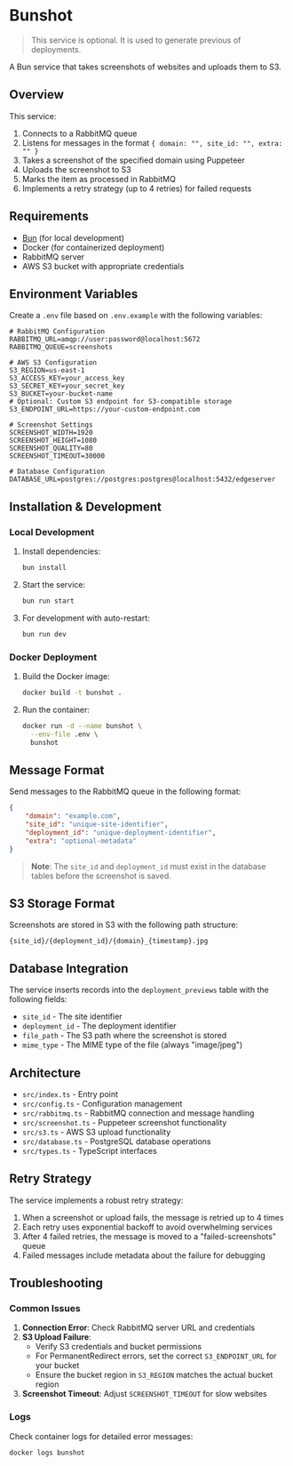 # Bunshot

> This service is optional. It is used to generate previous of deployments.

A Bun service that takes screenshots of websites and uploads them to S3.

## Overview

This service:

1. Connects to a RabbitMQ queue
2. Listens for messages in the format `{ domain: "", site_id: "", extra: "" }`
3. Takes a screenshot of the specified domain using Puppeteer
4. Uploads the screenshot to S3
5. Marks the item as processed in RabbitMQ
6. Implements a retry strategy (up to 4 retries) for failed requests

## Requirements

-   [Bun](https://bun.sh/) (for local development)
-   Docker (for containerized deployment)
-   RabbitMQ server
-   AWS S3 bucket with appropriate credentials

## Environment Variables

Create a `.env` file based on `.env.example` with the following variables:

```
# RabbitMQ Configuration
RABBITMQ_URL=amqp://user:password@localhost:5672
RABBITMQ_QUEUE=screenshots

# AWS S3 Configuration
S3_REGION=us-east-1
S3_ACCESS_KEY=your_access_key
S3_SECRET_KEY=your_secret_key
S3_BUCKET=your-bucket-name
# Optional: Custom S3 endpoint for S3-compatible storage
S3_ENDPOINT_URL=https://your-custom-endpoint.com

# Screenshot Settings
SCREENSHOT_WIDTH=1920
SCREENSHOT_HEIGHT=1080
SCREENSHOT_QUALITY=80
SCREENSHOT_TIMEOUT=30000

# Database Configuration
DATABASE_URL=postgres://postgres:postgres@localhost:5432/edgeserver
```

## Installation & Development

### Local Development

1. Install dependencies:

    ```bash
    bun install
    ```

2. Start the service:

    ```bash
    bun run start
    ```

3. For development with auto-restart:
    ```bash
    bun run dev
    ```

### Docker Deployment

1. Build the Docker image:

    ```bash
    docker build -t bunshot .
    ```

2. Run the container:
    ```bash
    docker run -d --name bunshot \
      --env-file .env \
      bunshot
    ```

## Message Format

Send messages to the RabbitMQ queue in the following format:

```json
{
    "domain": "example.com",
    "site_id": "unique-site-identifier",
    "deployment_id": "unique-deployment-identifier",
    "extra": "optional-metadata"
}
```

> **Note**: The `site_id` and `deployment_id` must exist in the database tables before the screenshot is saved.

## S3 Storage Format

Screenshots are stored in S3 with the following path structure:

```
{site_id}/{deployment_id}/{domain}_{timestamp}.jpg
```

## Database Integration

The service inserts records into the `deployment_previews` table with the following fields:
- `site_id` - The site identifier
- `deployment_id` - The deployment identifier
- `file_path` - The S3 path where the screenshot is stored
- `mime_type` - The MIME type of the file (always "image/jpeg")

## Architecture

-   `src/index.ts` - Entry point
-   `src/config.ts` - Configuration management
-   `src/rabbitmq.ts` - RabbitMQ connection and message handling
-   `src/screenshot.ts` - Puppeteer screenshot functionality
-   `src/s3.ts` - AWS S3 upload functionality
-   `src/database.ts` - PostgreSQL database operations
-   `src/types.ts` - TypeScript interfaces

## Retry Strategy

The service implements a robust retry strategy:

1. When a screenshot or upload fails, the message is retried up to 4 times
2. Each retry uses exponential backoff to avoid overwhelming services
3. After 4 failed retries, the message is moved to a "failed-screenshots" queue
4. Failed messages include metadata about the failure for debugging

## Troubleshooting

### Common Issues

1. **Connection Error**: Check RabbitMQ server URL and credentials
2. **S3 Upload Failure**:
    - Verify S3 credentials and bucket permissions
    - For PermanentRedirect errors, set the correct `S3_ENDPOINT_URL` for your bucket
    - Ensure the bucket region in `S3_REGION` matches the actual bucket region
3. **Screenshot Timeout**: Adjust `SCREENSHOT_TIMEOUT` for slow websites

### Logs

Check container logs for detailed error messages:

```bash
docker logs bunshot
```
